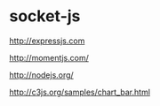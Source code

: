 # socket-js

http://expressjs.com

http://momentjs.com/

http://nodejs.org/


http://c3js.org/samples/chart_bar.html